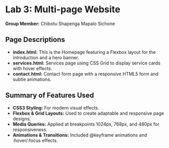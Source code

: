 # Lab 3: Multi-page Website

**Group Member:** Chibotu Shapenga
                  Mapalo Sichone


## Page Descriptions

- **index.html:** This is the Homepage featuring a Flexbox layout for the introduction and a hero banner.
- **services.html:** Services page using CSS Grid to display service cards with hover effects.
- **contact.html:** Contact form page with a responsive HTML5 form and subtle animations.

## Summary of Features Used

- **CSS3 Styling:** For modern visual effects.
- **Flexbox & Grid Layouts:** Used to create adaptable and responsive page designs.
- **Media Queries:** Applied at breakpoints 1024px, 768px, and 480px for responsiveness.
- **Animations & Transitions:** Included @keyframe animations and :hover/:focus effects.
